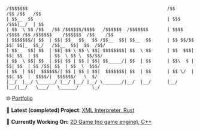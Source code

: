 
 ```
 /$$$$$$$                                                    /$$      /$$ /$$   /$$                         
| $$__  $$                                                  | $$$    /$$$|__/  | $$                         
| $$  \ $$ /$$   /$$ /$$$$$$/$$$$   /$$$$$$  /$$$$$$$       | $$$$  /$$$$ /$$ /$$$$$$    /$$$$$$  /$$    /$$
| $$$$$$$/| $$  | $$| $$_  $$_  $$ /$$__  $$| $$__  $$      | $$ $$/$$ $$| $$|_  $$_/   /$$__  $$|  $$  /$$/
| $$__  $$| $$  | $$| $$ \ $$ \ $$| $$$$$$$$| $$  \ $$      | $$  $$$| $$| $$  | $$    | $$  \ $$ \  $$/$$/ 
| $$  \ $$| $$  | $$| $$ | $$ | $$| $$_____/| $$  | $$      | $$\  $ | $$| $$  | $$ /$$| $$  | $$  \  $$$/  
| $$  | $$|  $$$$$$/| $$ | $$ | $$|  $$$$$$$| $$  | $$      | $$ \/  | $$| $$  |  $$$$/|  $$$$$$/   \  $/   
|__/  |__/ \______/ |__/ |__/ |__/ \_______/|__/  |__/      |__/     |__/|__/   \___/   \______/     \_/ 
```


🌐 [Portfolio](https://rumenmitov.github.io/portfolio)

🏁 **Latest (completed) Project**: [XML Interpreter, Rust](https://github.com/rumenmitov/xml_interpreter)

🎯 **Currently Working On:** [2D Game (no game engine), C++](https://github.com/rumenmitov/kingdom_of_etherea)



